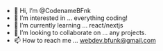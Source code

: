 - 👋 Hi, I’m @CodenameBFnk
- 👀 I’m interested in ... everything coding!
- 🌱 I’m currently learning ... react/nextjs
- 💞️ I’m looking to collaborate on ... any projects.
- 📫 How to reach me ... webdev.bfunk@gmail.com


